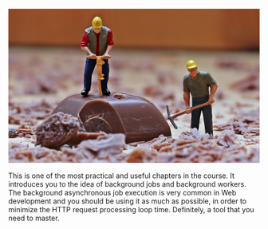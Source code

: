 ![./images/Background Jobs - Summary](./images/background-workers-summary.jpg)

This is one of the most practical and useful chapters in the course. It introduces you to the idea of background jobs and 
background workers. The background asynchronous job execution is very common in Web development and you should be using it
as much as possible, in order to minimize the HTTP request processing loop time. Definitely, a tool that you need to master.
